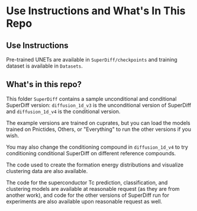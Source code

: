 
# 
# Use Instructions and What's In This Repo

## Use Instructions

Pre-trained UNETs are available in `SuperDiff/checkpoints` and training dataset is available in `Datasets`. 

## What's in this repo?

This folder `SuperDiff` contains a sample unconditional and conditional SuperDiff version: `diffusion_1d_v3` is the unconditional version of SuperDiff and `diffusion_1d_v4` is the conditional version. 

The example versions are trained on cuprates, but you can load the models trained on Pnictides, Others, or "Everything" to run the other versions if you wish.

You may also change the conditioning compound in `diffusion_1d_v4` to try conditioning conditional SuperDiff on different reference compounds.

The code used to create the formation energy distributions and visualize clustering data are also available.

The code for the superconductor Tc prediction, classification, and clustering models are available at reasonable request (as they are from another work), and code for the other versions of SuperDiff run for experiments are also available upon reasonable request as well.
